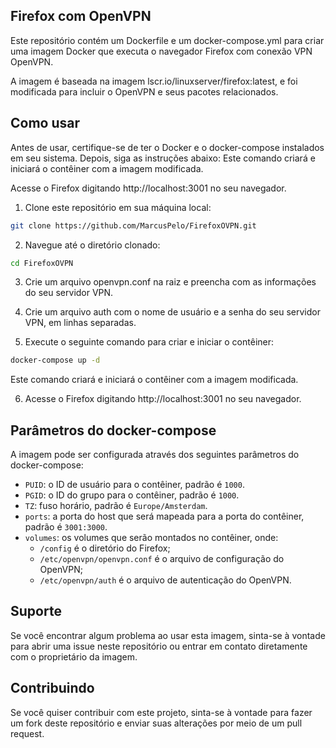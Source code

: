 ## Firefox com OpenVPN
Este repositório contém um Dockerfile e um docker-compose.yml para criar uma imagem Docker que executa o navegador Firefox com conexão VPN OpenVPN.

A imagem é baseada na imagem lscr.io/linuxserver/firefox:latest, e foi modificada para incluir o OpenVPN e seus pacotes relacionados.

## Como usar
Antes de usar, certifique-se de ter o Docker e o docker-compose instalados em seu sistema. Depois, siga as instruções abaixo:
Este comando criará e iniciará o contêiner com a imagem modificada.

Acesse o Firefox digitando http://localhost:3001 no seu navegador.
1. Clone este repositório em sua máquina local:

```bash
git clone https://github.com/MarcusPelo/FirefoxOVPN.git
```

2. Navegue até o diretório clonado:

```bash
cd FirefoxOVPN
```

3. Crie um arquivo openvpn.conf na raiz e preencha com as informações do seu servidor VPN.

4. Crie um arquivo auth com o nome de usuário e a senha do seu servidor VPN, em linhas separadas.

5. Execute o seguinte comando para criar e iniciar o contêiner:

```bash
docker-compose up -d
```

Este comando criará e iniciará o contêiner com a imagem modificada.

6. Acesse o Firefox digitando http://localhost:3001 no seu navegador.

## Parâmetros do docker-compose

A imagem pode ser configurada através dos seguintes parâmetros do docker-compose:

- `PUID`: o ID de usuário para o contêiner, padrão é `1000`.
- `PGID`: o ID do grupo para o contêiner, padrão é `1000`.
- `TZ`: fuso horário, padrão é `Europe/Amsterdam`.
- `ports`: a porta do host que será mapeada para a porta do contêiner, padrão é `3001:3000`.
- `volumes`: os volumes que serão montados no contêiner, onde:
    - `/config` é o diretório do Firefox;
    - `/etc/openvpn/openvpn.conf` é o arquivo de configuração do OpenVPN;
    - `/etc/openvpn/auth` é o arquivo de autenticação do OpenVPN.

## Suporte
Se você encontrar algum problema ao usar esta imagem, sinta-se à vontade para abrir uma issue neste repositório ou entrar em contato diretamente com o proprietário da imagem.

## Contribuindo
Se você quiser contribuir com este projeto, sinta-se à vontade para fazer um fork deste repositório e enviar suas alterações por meio de um pull request.